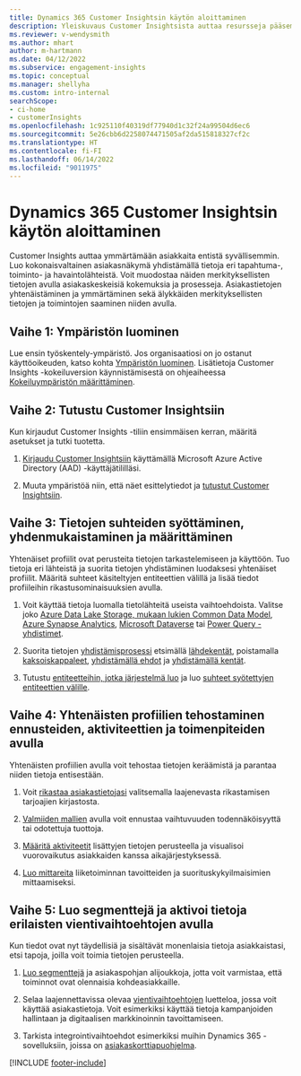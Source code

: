 ```yaml
---
title: Dynamics 365 Customer Insightsin käytön aloittaminen
description: Yleiskuvaus Customer Insightsista auttaa resursseja pääsemään nopeasti alkuun.
ms.reviewer: v-wendysmith
ms.author: mhart
author: m-hartmann
ms.date: 04/12/2022
ms.subservice: engagement-insights
ms.topic: conceptual
ms.manager: shellyha
ms.custom: intro-internal
searchScope:
- ci-home
- customerInsights
ms.openlocfilehash: 1c925110f40319df77940d1c32f24a99504d6ec6
ms.sourcegitcommit: 5e26cbb6d2258074471505af2da515818327cf2c
ms.translationtype: HT
ms.contentlocale: fi-FI
ms.lasthandoff: 06/14/2022
ms.locfileid: "9011975"
---
```

# <a name="get-started-with-dynamics-365-customer-insights"></a>Dynamics 365 Customer Insightsin käytön aloittaminen

Customer Insights auttaa ymmärtämään asiakkaita entistä syvällisemmin. Luo kokonaisvaltainen asiakasnäkymä yhdistämällä tietoja eri tapahtuma-, toiminto- ja havaintolähteistä. Voit muodostaa näiden merkityksellisten tietojen avulla asiakaskeskeisiä kokemuksia ja prosesseja. Asiakastietojen yhtenäistäminen ja ymmärtäminen sekä älykkäiden merkityksellisten tietojen ja toimintojen saaminen niiden avulla.

## <a name="step-1-create-an-environment"></a>Vaihe 1: Ympäristön luominen

Lue ensin työskentely-ympäristö. Jos organisaatiosi on jo ostanut käyttöoikeuden, katso kohta [Ympäristön luominen](create-environment.md). Lisätietoja Customer Insights -kokeiluversion käynnistämisestä on ohjeaiheessa [Kokeiluympäristön määrittäminen](trial-signup.md).

## <a name="step-2-explore-customer-insights"></a>Vaihe 2: Tutustu Customer Insightsiin

Kun kirjaudut Customer Insights -tiliin ensimmäisen kerran, määritä asetukset ja tutki tuotetta.

1. [Kirjaudu Customer Insightsiin](https://home.ci.ai.dynamics.com) käyttämällä Microsoft Azure Active Directory (AAD) -käyttäjätililläsi.

1. Muuta ympäristöä niin, että näet esittelytiedot ja [tutustut Customer Insightsiin](home.md).

## <a name="step-3-ingest-unify-and-set-up-relationships-for-your-data"></a>Vaihe 3: Tietojen suhteiden syöttäminen, yhdenmukaistaminen ja määrittäminen

Yhtenäiset profiilit ovat perusteita tietojen tarkastelemiseen ja käyttöön. Tuo tietoja eri lähteistä ja suorita tietojen yhdistäminen luodaksesi yhtenäiset profiilit. Määritä suhteet käsiteltyjen entiteettien välillä ja lisää tiedot profiileihin rikastusominaisuuksien avulla.

1. Voit käyttää tietoja luomalla tietolähteitä useista vaihtoehdoista. Valitse joko [Azure Data Lake Storage, mukaan lukien Common Data Model](connect-common-data-model.md), [Azure Synapse Analytics](connect-synapse.md), [Microsoft Dataverse](connect-dataverse-managed-lake.md) tai [Power Query -yhdistimet](connect-power-query.md).

1. Suorita tietojen [yhdistämisprosessi](data-unification.md) etsimällä [lähdekentät](map-entities.md), poistamalla [kaksoiskappaleet](remove-duplicates.md), [yhdistämällä ehdot](match-entities.md) ja [yhdistämällä kentät](merge-entities.md).

1. Tutustu [entiteetteihin, jotka järjestelmä luo](entities.md) ja luo [suhteet syötettyjen entiteettien välille](relationships.md).

## <a name="step-4-enhance-unified-profiles-with-predictions-activities-and-measures"></a>Vaihe 4: Yhtenäisten profiilien tehostaminen ennusteiden, aktiviteettien ja toimenpiteiden avulla

Yhtenäisten profiilien avulla voit tehostaa tietojen keräämistä ja parantaa niiden tietoja entisestään.

1. Voit [rikastaa asiakastietojasi](enrichment-hub.md) valitsemalla laajenevasta rikastamisen tarjoajien kirjastosta.

1. [Valmiiden mallien](predictions-overview.md) avulla voit ennustaa vaihtuvuuden todennäköisyyttä tai odotettuja tuottoja.

1. [Määritä aktiviteetit](activities.md) lisättyjen tietojen perusteella ja visualisoi vuorovaikutus asiakkaiden kanssa aikajärjestyksessä.

1. [Luo mittareita](measures.md) liiketoiminnan tavoitteiden ja suorituskykyilmaisimien mittaamiseksi.

## <a name="step-5-create-segments-and-activate-data-through-various-export-options"></a>Vaihe 5: Luo segmenttejä ja aktivoi tietoja erilaisten vientivaihtoehtojen avulla

Kun tiedot ovat nyt täydellisiä ja sisältävät monenlaisia tietoja asiakkaistasi, etsi tapoja, joilla voit toimia tietojen perusteella.

1. [Luo segmenttejä](segments.md) ja asiakaspohjan alijoukkoja, jotta voit varmistaa, että toiminnot ovat olennaisia kohdeasiakkaille.

1. Selaa laajennettavissa olevaa [vientivaihtoehtojen](export-destinations.md) luetteloa, jossa voit käyttää asiakastietoja. Voit esimerkiksi käyttää tietoja kampanjoiden hallintaan ja digitaalisen markkinoinnin tavoittamiseen.

1. Tarkista integrointivaihtoehdot esimerkiksi muihin Dynamics 365 -sovelluksiin, joissa on [asiakaskorttiapuohjelma](customer-card-add-in.md).  


[!INCLUDE [footer-include](includes/footer-banner.md)]
